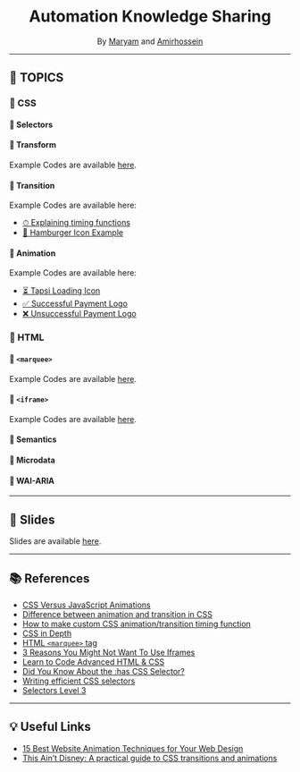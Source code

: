 <div align="center">

# Automation Knowledge Sharing 
By [Maryam](https://github.com/malikarami) and [Amirhossein](https://github.com/amir78729)

</div>

---

## 📝 TOPICS
### 🔶 CSS
#### 🔸 Selectors
#### 🔸 Transform
Example Codes are available [here](https://malikarami.github.io/knowledge-sharing/transform/).
#### 🔸 Transition
Example Codes are available here:
- [⏱  Explaining timing functions](https://github.com/amir78729/automation-knowledge-sharing-1/tree/main/animation/transition-timing-function)
- [🍔  Hamburger Icon Example](https://github.com/amir78729/automation-knowledge-sharing-1/tree/main/animation/hamburger)
#### 🔸 Animation
Example Codes are available here:
- [⏳  Tapsi Loading Icon](https://github.com/amir78729/automation-knowledge-sharing-1/tree/main/animation/tapsi-logo)
- [✅  Successful Payment Logo](https://github.com/amir78729/automation-knowledge-sharing-1/tree/main/animation/successful)
- [❌  Unsuccessful Payment Logo](https://github.com/amir78729/automation-knowledge-sharing-1/tree/main/animation/unsuccessful)

### 🔶 HTML
#### 🔸 `<marquee>`
Example Codes are available [here](https://github.com/amir78729/automation-knowledge-sharing-1/tree/main/marquee).
#### 🔸 `<iframe>`
Example Codes are available [here](https://github.com/amir78729/automation-knowledge-sharing-1/tree/main/iframe).
#### 🔸 Semantics
#### 🔸 Microdata
#### 🔸 WAI-ARIA

---

## 🔗 Slides
Slides are available [here](https://docs.google.com/presentation/d/1e99AYINXtFnY57oaZ-7Uy-BX7okyJyoAm_Rp7C94qPY/edit?usp=sharing).

---

## 📚 References
- [CSS Versus JavaScript Animations](https://developers.google.com/web/fundamentals/design-and-ux/animations/css-vs-javascript)
- [Difference between animation and transition in CSS](https://www.geeksforgeeks.org/difference-between-animation-and-transition-in-css/)
- [How to make custom CSS animation/transition timing function](https://stackoverflow.com/questions/39735012/how-to-make-custom-css-animation-transition-timing-function)
- [CSS in Depth](https://www.manning.com/books/css-in-depth)
- [HTML `<marquee>` tag](https://www.w3schools.in/html-tutorial/marquee-tag/)
- [3 Reasons You Might Not Want To Use Iframes](https://www.ostraining.com/blog/webdesign/against-using-iframes/)
- [Learn to Code Advanced HTML & CSS](https://learn.shayhowe.com/advanced-html-css/)
- [Did You Know About the :has CSS Selector?](https://css-tricks.com/did-you-know-about-the-has-css-selector/)
- [Writing efficient CSS selectors](https://csswizardry.com/2011/09/writing-efficient-css-selectors/)
- [Selectors Level 3](https://www.w3.org/TR/2018/REC-selectors-3-20181106/#selectors)

---

## 💡 Useful Links
- [15 Best Website Animation Techniques for Your Web Design](https://fireart.studio/blog/10-best-website-animation-techniques-for-your-web-design/)
- [This Ain’t Disney: A practical guide to CSS transitions and animations](https://blog.prototypr.io/this-aint-disney-a-practical-guide-to-css-transitions-and-animations-a8b87e7c5531)

